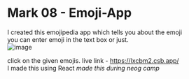 # Mark 08 - Emoji-App

I created this emojipedia app
which tells you about the emoji
<br/>
you can enter emoji in the text box or just.<br/>
![image](https://user-images.githubusercontent.com/63794264/194021799-8dc3436d-952e-46b6-9e02-6554136ec131.png)

click on the given emojis.
live link - https://lxcbm2.csb.app/
<br/>
I made this using React
_made this during neog camp_
